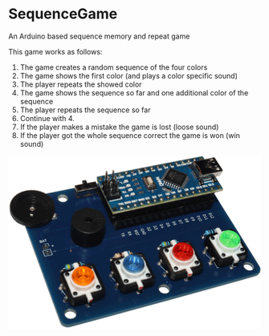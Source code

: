 # SequenceGame
An Arduino based sequence memory and repeat game

This game works as follows:
1. The game creates a random sequence of the four colors
2. The game shows the first color (and plays a color specific sound)
3. The player repeats the showed color
4. The game shows the sequence so far and one additional color of the sequence
5. The player repeats the sequence so far
6. Continue with 4.
7. If the player makes a mistake the game is lost (loose sound)
8. If the player got the whole sequence correct the game is won (win sound)

![SequenceGame](SequenceGame.png)
